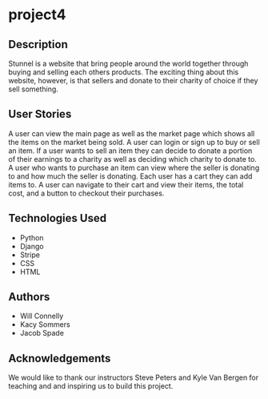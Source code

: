 # project4

## Description
Stunnel is a website that bring people around the world together through buying and selling each others products. The exciting thing about this website, however, is that sellers and donate to their charity of choice if they sell something.

## User Stories
A user can view the main page as well as the market page which shows all the items on the market being sold. A user can login or sign up to buy or sell an item. If a user wants to sell an item they can decide to donate a portion of their earnings to a charity as well as deciding which charity to donate to. A user who wants to purchase an item can view where the seller is donating to and how much the seller is donating. Each user has a cart they can add items to. A user can navigate to their cart and view their items, the total cost, and a button to checkout their purchases.

## Technologies Used
 * Python
 * Django
 * Stripe
 * CSS
 * HTML

## Authors
 * Will Connelly
 * Kacy Sommers
 * Jacob Spade

## Acknowledgements
We would like to thank our instructors Steve Peters and Kyle Van Bergen for teaching and and inspiring us to build this project.